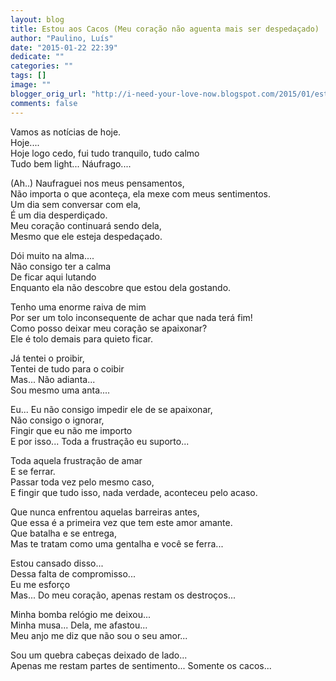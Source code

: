 ```yaml
---
layout: blog
title: Estou aos Cacos (Meu coração não aguenta mais ser despedaçado)
author: "Paulino, Luís"
date: "2015-01-22 22:39"
dedicate: ""
categories: ""
tags: []
image: ""
blogger_orig_url: "http://i-need-your-love-now.blogspot.com/2015/01/estou-aos-cacos-meu-coracao-nao-aguenta.html"
comments: false
---
```


Vamos as notícias de hoje.\
Hoje....\
Hoje logo cedo, fui tudo tranquilo, tudo calmo\
Tudo bem light... Náufrago....

(Ah..) Naufraguei nos meus pensamentos,\
Não importa o que aconteça, ela mexe com meus sentimentos.\
Um dia sem conversar com ela,\
É um dia desperdiçado.\
Meu coração continuará sendo dela,\
Mesmo que ele esteja despedaçado.

Dói muito na alma....\
Não consigo ter a calma\
De ficar aqui lutando\
Enquanto ela não descobre que estou dela gostando.

Tenho uma enorme raiva de mim\
Por ser um tolo inconsequente de achar que nada terá fim!\
Como posso deixar meu coração se apaixonar?\
Ele é tolo demais para quieto ficar.

Já tentei o proibir,\
Tentei de tudo para o coibir\
Mas... Não adianta...\
Sou mesmo uma anta....

Eu... Eu não consigo impedir ele de se apaixonar,\
Não consigo o ignorar,\
Fingir que eu não me importo\
E por isso... Toda a frustração eu suporto...

Toda aquela frustração de amar\
E se ferrar.\
Passar toda vez pelo mesmo caso,\
E fingir que tudo isso, nada verdade, aconteceu pelo acaso.

Que nunca enfrentou aquelas barreiras antes,\
Que essa é a primeira vez que tem este amor amante.\
Que batalha e se entrega,\
Mas te tratam como uma gentalha e você se ferra...

Estou cansado disso...\
Dessa falta de compromisso...\
Eu me esforço\
Mas... Do meu coração, apenas restam os destroços...

Minha bomba relógio me deixou...\
Minha musa... Dela, me afastou...\
Meu anjo me diz que não sou o seu amor...

Sou um quebra cabeças deixado de lado...\
Apenas me restam partes de sentimento... Somente os cacos...

